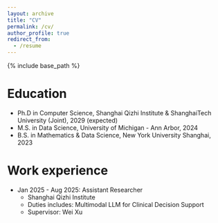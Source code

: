 ```yaml
---
layout: archive
title: "CV"
permalink: /cv/
author_profile: true
redirect_from:
  - /resume
---
```


{% include base_path %}

Education
======
* Ph.D in Computer Science, Shanghai Qizhi Institute & ShanghaiTech University (Joint), 2029 (expected)
* M.S. in Data Science, University of Michigan - Ann Arbor, 2024
* B.S. in Mathematics & Data Science, New York University Shanghai, 2023

Work experience
======
* Jan 2025 - Aug 2025: Assistant Researcher
  * Shanghai Qizhi Institute
  * Duties includes: Multimodal LLM for Clinical Decision Support
  * Supervisor: Wei Xu
  
<!-- Skills
======
* Skill 1
* Skill 2
  * Sub-skill 2.1
  * Sub-skill 2.2
  * Sub-skill 2.3
* Skill 3 -->

<!-- Publications
======
  <ul>{% for post in site.publications reversed %}
    {% include archive-single-cv.html %}
  {% endfor %}</ul>
  
Talks
======
  <ul>{% for post in site.talks reversed %}
    {% include archive-single-talk-cv.html  %}
  {% endfor %}</ul>
  
Teaching
======
  <ul>{% for post in site.teaching reversed %}
    {% include archive-single-cv.html %}
  {% endfor %}</ul>
  
Service and leadership
======
* Currently signed in to 43 different slack teams -->

